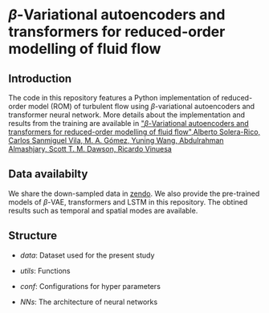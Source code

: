 # $\beta$-Variational autoencoders and transformers for reduced-order modelling of fluid flow


## Introduction
The code in this repository features a Python implementation of reduced-order model (ROM) of turbulent flow using $\beta$-variational autoencoders and transformer neural network. More details about the implementation and results from the training are available in ["$\beta$-Variational autoencoders and transformers for reduced-order modelling of fluid flow",Alberto Solera-Rico, Carlos Sanmiguel Vila, M. A. Gómez, Yuning Wang, Abdulrahman Almashjary, Scott T. M. Dawson, Ricardo Vinuesa](https://arxiv.org/abs/2304.03571)

## Data availabilty
We share the down-sampled data in [zendo](https://zenodo.org/records/10501216). We also provide the pre-trained models of $\beta$-VAE, transformers and LSTM in this repository. The obtined results such as temporal and spatial modes are available.


## Structure

+ *data*: Dataset used for the present study 

+ *utils*: Functions

+ *conf*: Configurations for hyper parameters 

+ *NNs*: The architecture of neural networks 